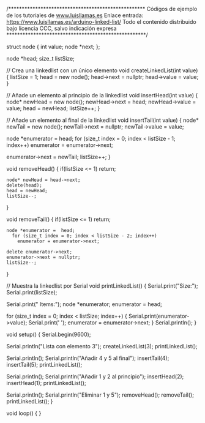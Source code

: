 /***************************************************
Códigos de ejemplo de los tutoriales de www.luisllamas.es
Enlace entrada: https://www.luisllamas.es/arduino-linked-list/
Todo el contenido distribuido bajo licencia CCC, salvo indicación expresa
****************************************************/

struct node {
  int value;
  node *next;
};

node *head;
size_t listSize;

// Crea una linkedlist con un único elemento
void createLinkedList(int value)
{
  listSize = 1;
  head = new node();
  head->next = nullptr;
  head->value = value;
}

// Añade un elemento al principio de la linkedlist
void insertHead(int value)
{
  node* newHead = new node();
  newHead->next = head;
  newHead->value = value;
  head = newHead;
  listSize++;
}

// Añade un elemento al final de la linkedlist
void insertTail(int value)
{
  node* newTail = new node();
  newTail->next = nullptr;
  newTail->value = value;
  
  node *enumerator =  head;
  for (size_t index = 0; index < listSize - 1; index++)
     enumerator = enumerator->next;
   
  enumerator->next = newTail;
  listSize++;
 }

 void removeHead()
 {
   if(listSize <= 1) return;

    node* newHead = head->next;
    delete(head);
    head = newHead;
    listSize--; 
  
 }

 void removeTail()
 {
     if(listSize <= 1) return;

    node *enumerator =  head;
      for (size_t index = 0; index < listSize - 2; index++)
        enumerator = enumerator->next;

    delete enumerator->next;
    enumerator->next = nullptr;
    listSize--;
 }

// Muestra la linkedlist por Serial
void printLinkedList()
{
  Serial.print("Size:");
  Serial.print(listSize);
  
  Serial.print("  Items:");
  node *enumerator;
  enumerator = head;

  for (size_t index = 0; index < listSize; index++)
  {
    Serial.print(enumerator->value);
    Serial.print(' ');
    enumerator = enumerator->next;
  }
  Serial.println();
}


void setup()
{
  Serial.begin(9600);

  Serial.println("Lista con elemento 3");
  createLinkedList(3);
  printLinkedList();

  Serial.println();
  Serial.println("Añadir 4 y 5 al final");
  insertTail(4);
  insertTail(5);
  printLinkedList();

  Serial.println();
  Serial.println("Añadir 1 y 2 al principio");
  insertHead(2);
  insertHead(1);
  printLinkedList();

  Serial.println();
  Serial.println("Eliminar 1 y 5");
  removeHead();
  removeTail();
  printLinkedList();
}

void loop()
{
}